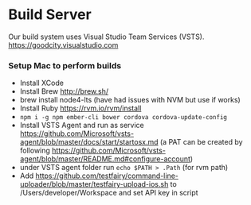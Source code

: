# Build Server

Our build system uses Visual Studio Team Services (VSTS).<br/>
https://goodcity.visualstudio.com

### Setup Mac to perform builds

* Install XCode
* Install Brew http://brew.sh/
* brew install node4-lts (have had issues with NVM but use if works)
* Install Ruby https://rvm.io/rvm/install
* `npm i -g npm ember-cli bower cordova cordova-update-config`
* Install VSTS Agent and run as service https://github.com/Microsoft/vsts-agent/blob/master/docs/start/startosx.md (a PAT can be created by following https://github.com/Microsoft/vsts-agent/blob/master/README.md#configure-account)
* under VSTS agent folder run `echo $PATH > .Path` (for rvm path)
* Add https://github.com/testfairy/command-line-uploader/blob/master/testfairy-upload-ios.sh to /Users/developer/Workspace and set API key in script
